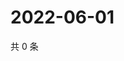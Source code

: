 # 2022-06-01

共 0 条

<!-- BEGIN WEIBO -->
<!-- 最后更新时间 Wed Jun 01 2022 13:44:13 GMT+0800 (China Standard Time) -->

<!-- END WEIBO -->
